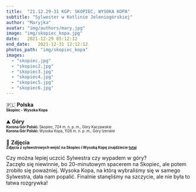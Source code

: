 ```yaml
---
title:  "21.12.29-31 KGP: SKOPIEC, WYSOKA KOPA"
subtitle: "Sylwester w Kotlinie Jeleniogórskiej"
author: "Maryjka"
avatar: "img/authors/mary.jpg"
image: "img/skopiec_kopa.jpg"
date:   2021-12-29 05:12:12
end_date:   2021-12-31 12:12:12
photos_path: "img/skopiec_kopa"
images:
  - "skopiec.jpg"
  - "skopiec2.jpg"
  - "skopiec3.jpg"
  - "skopiec4.jpg"
  - "skopiec5.jpg"
  - "skopiec6.jpg"
---
```

🇵🇱 **Polska**<br/>
**<sub><sup>Skopiec - Wysoka Kopa</sup></sub>**<br/>
<br/>
⛰️ **Góry**<br/>
<sub><sup>**Korona Gór Polski:** Skopiec, 724 m. n. p. m., Góry Kaczawskie</sup></sub><br/>
<sub><sup>**Korona Gór Polski:** Wysoka Kopa, 1126 m. n. p. m., Góry Izerskie</sup></sub><br/>
<br/>
📸 **Zdjęcia**<br/>
<sub><sup>**Zdjęcia z sylwestrowych wejść na Skopiec i Wysoką Kopę znajdziecie <a href="https://photos.app.goo.gl/VgQQpWEN8QsGNse88">tutaj</a>**</sup></sub>

Czy można lepiej uczcić Sylwestra czy wypadem w góry?<br/>
Zaczęło się niewinnie, bo 20-minutowym spacerem na Skopiec, ale potem zrobiło się poważniej. Wysoka Kopa, na którą wybraliśmy się w samego Sylwestra, dała nam popalić. Finalnie stanęliśmy na szczycie, ale nie była to łatwa rozgrywka!

